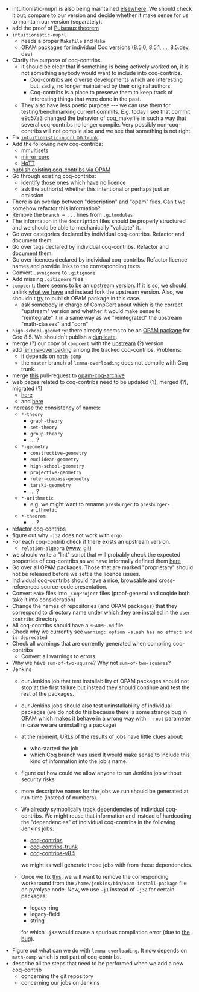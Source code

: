  - intuitionistic-nuprl is also being maintained [elsewhere](https://github.com/vrahli/NuprlInCoq). We should check it out; compare to our version and decide whether it make sense for us to maintain our version (separately).
 - add the proof of [Puiseaux theorem](https://scm.gforge.inria.fr/anonscm/git/puiseuxth/puiseuxth.git)
 - `intuitionistic-nuprl`
   - needs a proper `Makefile` and `Make`
   - OPAM packages for individual Coq versions (8.5.0, 8.5.1, ..., 8.5.dev, dev)
 - Clarify the purpose of coq-contribs.
   - It should be clear that if something is being actively worked on,
     it is not something anybody would want to include into coq-contribs.
     - Coq-contribs are diverse developments which are interesting but, sadly, no longer maintained by their original authors.
     - Coq-contribs is a place to preserve them to keep track of interesting things that were done in the past.
   - They also have less poetic purpose --- we can use them for testing/benchmarking current commits.
     E.g. today I see that commit e9c57a3 changed the behavior of coq_makefile in such a way that several
     coq-contribs no longer compile. Very possibly non-coq-contribs will not compile also
     and we see that something is not right.
 - Fix [`intuitionistic-nuprl` on `trunk`](https://ci.inria.fr/coq/job/bench-intuitionistic-nuprl/34/console).
 - Add the following new coq-contribs:
   - mmultisets
   - [mirror-core](https://github.com/coq-contribs/coq-contribs/issues/1)
   - [HoTT](https://github.com/coq-contribs/coq-contribs/issues/2)
 - [publish existing coq-contribs via OPAM](https://github.com/coq/opam-coq-archive/pull/72)
 - Go through existing coq-contribs:
   - identify those ones which have no licence
   - ask the author(s) whether this intentional or perhaps just an omission
 - There is an overlap between "description" and "opam" files. Can't we somehow refactor this information?
 - Remove the `branch = ...` lines from `.gitmodules`
 - The information in the `description` files should be properly structured and we should be able to mechanically "validate" it.
 - Go over categories declared by individual coq-contribs. Refactor and document them.
 - Go over tags declared by individual coq-contribs. Refactor and document them.
 - Go over licences declared by individual coq-contribs. Refactor licence names and provide links to the corresponding texts.
 - Convert `.svnignore` to `.gitignore`.
 - Add missing `.gitignore` files.
 - `compcert`: there seems to be an [upstream version](https://github.com/coq/opam-coq-archive/blob/master/released/packages/coq-compcert/coq-compcert.2.6.0/opam). If it is so, we should unlink [what we have](https://github.com/coq-contribs/compcert/tree/master) and instead fork the upstream version. Also, we shouldn't [try](https://github.com/matej-kosik/opam-coq-archive/tree/master/released/packages/coq-compcert/coq-compcert.8.5.0) to publish OPAM package in this case.
   - ask somebody in charge of CompCert about which is the correct "upstream" version
     and whether it would make sense to "reintegrate" it in a same way as we "reintegrated"
     the upstream "math-classes" and "corn"
 - `high-school-geometry`: there already seems to be an [OPAM package](https://github.com/matej-kosik/opam-coq-archive/tree/master/released/packages/coq-high-school-geometry/coq-high-school-geometry.1.0.0) for Coq 8.5. We shouldn't publish a [duplicate](https://github.com/matej-kosik/opam-coq-archive/tree/master/released/packages/coq-high-school-geometry/coq-high-school-geometry.8.5.0).
 - merge (?) our copy of `compcert` with the [upstream](https://github.com/AbsInt/CompCert) (?) version
 - add [lemma-overloading](https://github.com/coq-contribs/lemma-overloading) among the tracked coq-contribs. Problems:
   - it depends on `math-comp`
   - the `master` branch of `lemma-overloading` does not compile with Coq trunk.
 - merge [this](https://github.com/coq/opam-coq-archive/pull/72) pull-request to [opam-coq-archive](https://github.com/coq/opam-coq-archive)
 - web pages related to coq-contribs need to be updated (?), merged (?), migrated (?)
   - [here](http://www.lix.polytechnique.fr/coq/pylons/contribs/index)
   - and [here](http://coq.inria.fr/opam/www/archive.html)
 - Increase the consistency of names:
   - `*-theory` 
     - `graph-theory`
     - `set-theory`
     - `group-theory`
     - ... ?
   - `*-geometry`
     - `constructive-geometry`
     - `euclidean-geometry`
     - `high-school-geometry`
     - `projective-geometry`
     - `ruler-compass-geometry`
     - `tarski-geometry`
     - ... ?
   - `*-arithmetic`
     - e.g. we might want to rename `presburger` to `presburger-arithmetic`
   - `*-theorem`
     - ... ?
 - refactor coq-contribs
 - figure out why `-j32` does not work with `ergo`
 - For each coq-contrib check if there exists an upstream version.
   - `relation-algebra` ([www](http://perso.ens-lyon.fr/damien.pous/ra/), [git](https://github.com/damien-pous/relation-algebra))
 - we should write a "lint" script that will probably check the expected properties of coq-contribs as we have informally defined them [here](https://github.com/coq-contribs/coq-contribs/blob/master/FAQ.md#what-are-the-common-properties-of-all-coq-contribs)
 - Go over all OPAM packages. Those that are marked "proprietary" should not be released before we settle the licence issues.
 - Individual coq-contribs should have a nice, browsable and cross-referenced source-code presentation.
 - Convert `Make` files into `_CoqProject` files (proof-general and coqide both take it into consideration)
 - Change the names of repositories (and OPAM packages) that they correspond to directory name under which they are installed in the `user-contribs` directory.
 - All coq-contribs should have a `README.md` file.
 - Check why we currently see `warning: option -slash has no effect and is deprecated`
 - Check all warnings that are currently generated when compiling coq-contribs
   - Convert all warnings to errors.
 - Why we have `sum-of-two-square`? Why not `sum-of-two-squares`?
 - Jenkins
   - our Jenkins job that test installability of OPAM packages should not stop at the first failure but instead they should continue and test the rest of the packages.
   - our Jenkins jobs should also test uninstallability of individual packages
     (we do not do this because there is some strange bug in OPAM which makes it behave in a wrong way with `--root` parameter in case we are uninstalling a package)
   - at the moment, URLs of the results of jobs have little clues about:
     - who started the job
     - which Coq branch was used
     It would make sense to include this kind of information into the job's name.
   - figure out how could we allow anyone to run Jenkins job without security risks
   - more descriptive names for the jobs we run should be generated at run-time (instead of numbers).
   - We already symbolically track dependencies of individual coq-contribs. We might reuse that information and instead of hardcoding the "dependencies" of individual coq-contribs in the following Jenkins jobs:
     - [coq-contribs](https://ci.inria.fr/coq/view/coq-contribs/job/coq-contribs/)
     - [coq-contribs-trunk](https://ci.inria.fr/coq/view/coq-contribs/job/coq-contribs-trunk/)
     - [coq-contribs-v8.5](https://ci.inria.fr/coq/view/coq-contribs/job/coq-contribs-v8.5/)
   
     we might as well generate those jobs with from those dependencies.
   - Once we fix [this](https://coq.inria.fr/bugs/show_bug.cgi?id=4894), we will want to remove the corresponding workaround from the `/home/jenkins/bin/opam-install-package` file on pyrolyse node. Now, we use `-j1` instead of `-j32` for certain packages:
     - legacy-ring
     - legacy-field
     - string
     
     for which `-j32` would cause a spurious compilation error (due to [the bug](https://coq.inria.fr/bugs/show_bug.cgi?id=4894)).
 - Figure out what can we do with `lemma-overloading`. It now depends on `math-comp` which is not part of coq-contribs.
 - describe all the steps that need to be performed when we add a new coq-contrib
   - concerning the git repository
   - concerning our jobs on Jenkins
